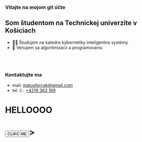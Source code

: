 ### Vitajte na mojom git účte  

## Som študentom na Technickej univerzite v Košiciach 
- 🦾🤖 Študujem na katedre kybernetiky inteligentne systémy 
- 🔬 Venujem sa algoritmizacii a programovaniu 

<br/>
<br/>

### Kontaktujte ma 
- mail: matusfercak@gmail.com
- tel. č.: <a href="">+4219 363 199</a>
<h1>HELLOOOO<h1/>
<div>
	<button>CLIKC ME</button>>
<div/>

